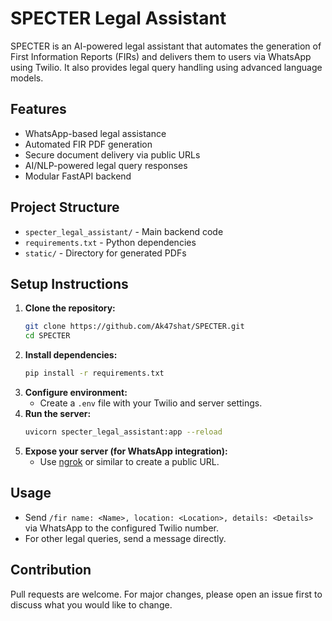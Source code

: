 # SPECTER Legal Assistant

SPECTER is an AI-powered legal assistant that automates the generation of First Information Reports (FIRs) and delivers them to users via WhatsApp using Twilio. It also provides legal query handling using advanced language models.

## Features
- WhatsApp-based legal assistance
- Automated FIR PDF generation
- Secure document delivery via public URLs
- AI/NLP-powered legal query responses
- Modular FastAPI backend

## Project Structure
- `specter_legal_assistant/` - Main backend code
- `requirements.txt` - Python dependencies
- `static/` - Directory for generated PDFs

## Setup Instructions
1. **Clone the repository:**
   ```bash
   git clone https://github.com/Ak47shat/SPECTER.git
   cd SPECTER
   ```
2. **Install dependencies:**
   ```bash
   pip install -r requirements.txt
   ```
3. **Configure environment:**
   - Create a `.env` file with your Twilio and server settings.
4. **Run the server:**
   ```bash
   uvicorn specter_legal_assistant:app --reload
   ```
5. **Expose your server (for WhatsApp integration):**
   - Use [ngrok](https://ngrok.com/) or similar to create a public URL.

## Usage
- Send `/fir name: <Name>, location: <Location>, details: <Details>` via WhatsApp to the configured Twilio number.
- For other legal queries, send a message directly.

## Contribution
Pull requests are welcome. For major changes, please open an issue first to discuss what you would like to change.
